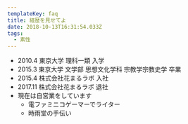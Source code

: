 ```yaml
---
templateKey: faq
title: 経歴を見せてよ
date: 2018-10-13T16:31:54.033Z
tags:
  - 素性
---
```

* 2010.4 東京大学 理科一類 入学
* 2015.3 東京大学 文学部 思想文化学科 宗教学宗教史学 卒業
* 2015.4 株式会社花まるラボ 入社
* 2017.11 株式会社花まるラボ 退社 
* 現在は自営業をしています
  * 電ファミニコゲーマーでライター
  * 時雨堂の手伝い
